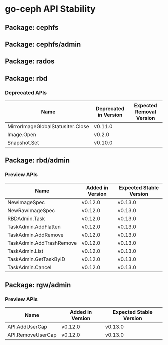 <!-- GENERATED FILE: DO NOT EDIT DIRECTLY -->

# go-ceph API Stability

## Package: cephfs

## Package: cephfs/admin

## Package: rados

## Package: rbd

### Deprecated APIs

Name | Deprecated in Version | Expected Removal Version | 
---- | --------------------- | ------------------------ | 
MirrorImageGlobalStatusIter.Close | v0.11.0 |  | 
Image.Open | v0.2.0 |  | 
Snapshot.Set | v0.10.0 |  | 

## Package: rbd/admin

### Preview APIs

Name | Added in Version | Expected Stable Version | 
---- | ---------------- | ----------------------- | 
NewImageSpec | v0.12.0 | v0.13.0 | 
NewRawImageSpec | v0.12.0 | v0.13.0 | 
RBDAdmin.Task | v0.12.0 | v0.13.0 | 
TaskAdmin.AddFlatten | v0.12.0 | v0.13.0 | 
TaskAdmin.AddRemove | v0.12.0 | v0.13.0 | 
TaskAdmin.AddTrashRemove | v0.12.0 | v0.13.0 | 
TaskAdmin.List | v0.12.0 | v0.13.0 | 
TaskAdmin.GetTaskByID | v0.12.0 | v0.13.0 | 
TaskAdmin.Cancel | v0.12.0 | v0.13.0 | 

## Package: rgw/admin

### Preview APIs

Name | Added in Version | Expected Stable Version | 
---- | ---------------- | ----------------------- | 
API.AddUserCap | v0.12.0 | v0.13.0 | 
API.RemoveUserCap | v0.12.0 | v0.13.0 | 

